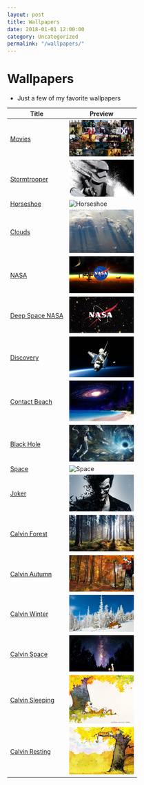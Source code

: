 ```yaml
---
layout: post
title: Wallpapers
date: 2018-01-01 12:00:00
category: Uncategorized
permalink: "/wallpapers/"
---
```


<style type="text/css">
img {
    width: 150px;
}
</style>


# Wallpapers
- Just a few of my favorite wallpapers

<div class="presentation-contents" markdown="1">
    
<div id="presentation-table" markdown="1">

|Title|Preview|
|-----|-------|
|[Movies](/assets/img/wallpapers/movies.jpg)                    |![Movies](/assets/img/wallpapers/movies.jpg)|
|[Stormtrooper](/assets/img/wallpapers/stormtrooper.jpg)        |![Stormtrooper](/assets/img/wallpapers/stormtrooper.jpg)|
|[Horseshoe](/assets/img/wallpapers/horseshoe.jpg)              |![Horseshoe](/assets/img/wallpapers/horseshoe.jpg)|
|[Clouds](/assets/img/wallpapers/clouds.jpg)                    |![Clouds](/assets/img/wallpapers/clouds.jpg)|
|[NASA](/assets/img/wallpapers/nasa.jpg)                        |![NASA](/assets/img/wallpapers/nasa.jpg)|
|[Deep Space NASA](/assets/img/wallpapers/deep-space-nasa.jpg)  |![NASA](/assets/img/wallpapers/deep-space-nasa.jpg)|
|[Discovery](/assets/img/wallpapers/discovery.jpg)              |![Discovery](/assets/img/wallpapers/discovery.jpg)|
|[Contact Beach](/assets/img/wallpapers/contact-beach.jpg)      |![Contact Beach](/assets/img/wallpapers/contact-beach.jpg)|
|[Black Hole](/assets/img/wallpapers/black-hole.jpg)            |![Black Hole](/assets/img/wallpapers/black-hole.jpg)|
|[Space](/assets/img/wallpapers/space.jpg)                      |![Space](/assets/img/wallpapers/space.jpg)|
|[Joker](/assets/img/wallpapers/joker.jpg)                      |![Joker](/assets/img/wallpapers/joker.jpg)|
|[Calvin Forest](/assets/img/wallpapers/calvin-forest.jpg)      |![Calvin Forest](/assets/img/wallpapers/calvin-forest.jpg)|
|[Calvin Autumn](/assets/img/wallpapers/calvin-autumn.jpg)      |![Calvin Autumn](/assets/img/wallpapers/calvin-autumn.jpg)|
|[Calvin Winter](/assets/img/wallpapers/calvin-winter.jpg)      |![Calvin Winter](/assets/img/wallpapers/calvin-winter.jpg)|
|[Calvin Space](/assets/img/wallpapers/calvin-space.jpg)        |![Calvin Space](/assets/img/wallpapers/calvin-space.jpg)|
|[Calvin Sleeping](/assets/img/wallpapers/calvin-sleeping.jpg)  |![Calvin Sleeping](/assets/img/wallpapers/calvin-sleeping.jpg)|
|[Calvin Resting](/assets/img/wallpapers/calvin-resting.jpg)    |![Calvin Resting](/assets/img/wallpapers/calvin-resting.jpg)|

<!--
|[](/assets/img/wallpapers/.jpg)      |![](/assets/img/wallpapers/.jpg)|
-->

</div>

</div>